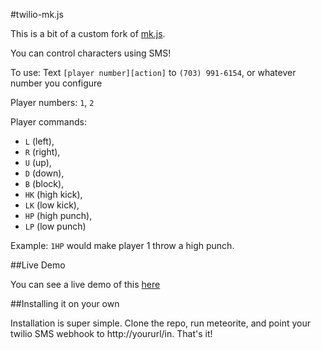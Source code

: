 #twilio-mk.js

This is a bit of a custom fork of [mk.js](https://github.com/mgechev/mk.js).

You can control characters using SMS!

To use: Text `[player number][action]` to `(703) 991-6154`, or whatever number you configure

Player numbers: `1`, `2`

Player commands: 

- `L` (left),
- `R` (right),
- `U` (up),
- `D` (down),
- `B` (block),
- `HK` (high kick),
- `LK` (low kick),
- `HP` (high punch),
- `LP` (low punch)

Example: `1HP` would make player 1 throw a high punch.

##Live Demo

You can see a live demo of this [here](http://tmkjs.meteor.com/)

##Installing it on your own

Installation is super simple. Clone the repo, run meteorite, and point your twilio SMS webhook to http://yoururl/in. That's it!
